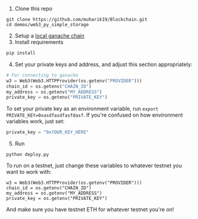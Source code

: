 1. Clone this repo
```
git clone https://github.com/muharik19/Blockchain.git
cd demos/web3_py_simple_storage
```
2. Setup a [local ganache chain](https://www.trufflesuite.com/ganache)
3. Install requirements
```bash
pip install
```
4. Set your private keys and address, and adjust this section appropriately:
```python
# For connecting to ganache
w3 = Web3(Web3.HTTPProvider(os.getenv("PROVIDER")))
chain_id = os.getenv("CHAIN_ID")
my_address = os.getenv("MY_ADDRESS")
private_key = os.getenv("PRIVATE_KEY")
```
To set your private key as an environment variable, run `export PRIVATE_KEY=0xasdfasdfasfdasf`. If you're confused on how environment variables work, just set:
```python
private_key = "0xYOUR_KEY_HERE"
```
5. Run 
```
python deploy.py
```

To run on a testnet, just change these variables to whatever testnet you want to work with:
```
w3 = Web3(Web3.HTTPProvider(os.getenv("PROVIDER")))
chain_id = os.getenv("CHAIN_ID")
my_address = os.getenv("MY_ADDRESS")
private_key = os.getenv("PRIVATE_KEY")
```
And make sure you have testnet ETH for whatever testnet you're on!